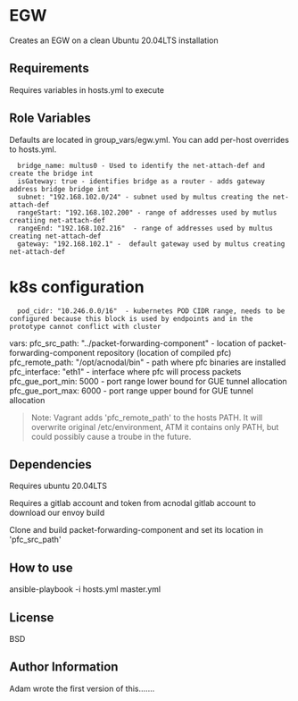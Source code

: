 EGW
=========

Creates an EGW on a clean Ubuntu 20.04LTS installation

Requirements
------------

Requires variables in hosts.yml to execute

Role Variables
--------------

Defaults are located in group_vars/egw.yml. You can add per-host overrides to hosts.yml.

      bridge_name: multus0 - Used to identify the net-attach-def and create the bridge int
      isGateway: true - identifies bridge as a router - adds gateway address bridge bridge int
      subnet: "192.168.102.0/24" - subnet used by multus creating the net-attach-def
      rangeStart: "192.168.102.200" - range of addresses used by mutlus creatiing net-attach-def
      rangeEnd: "192.168.102.216"  - range of addresses used by multus creating net-attach-def
      gateway: "192.168.102.1" -  default gateway used by multus creating net-attach-def

# k8s configuration

      pod_cidr: "10.246.0.0/16"  - kubernetes POD CIDR range, needs to be configured because this block is used by endpoints and in the prototype cannot conflict with cluster

  vars:
    pfc_src_path: "../packet-forwarding-component" - location of packet-forwarding-component repository (location of compiled pfc)
    pfc_remote_path: "/opt/acnodal/bin" - path where pfc binaries are installed
    pfc_interface: "eth1" - interface where pfc will process packets
    pfc_gue_port_min: 5000 - port range lower bound for GUE tunnel allocation
    pfc_gue_port_max: 6000 - port range upper bound for GUE tunnel allocation

> Note: Vagrant adds 'pfc_remote_path' to the hosts PATH. It will overwrite original /etc/environment, ATM it contains only PATH, but could possibly cause a troube in the future.

Dependencies
------------

Requires ubuntu 20.04LTS

Requires a gitlab account and token from acnodal gitlab account to download our envoy build

Clone and build packet-forwarding-component and set its location in 'pfc_src_path'

How to use
----------------

ansible-playbook -i hosts.yml master.yml

License
-------

BSD

Author Information
------------------

Adam wrote the first version of this.......

